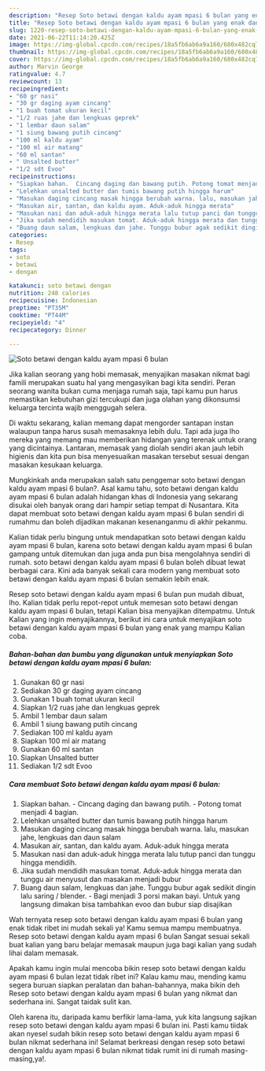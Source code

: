 ```yaml
---
description: "Resep Soto betawi dengan kaldu ayam mpasi 6 bulan yang enak dan Mudah Dibuat"
title: "Resep Soto betawi dengan kaldu ayam mpasi 6 bulan yang enak dan Mudah Dibuat"
slug: 1220-resep-soto-betawi-dengan-kaldu-ayam-mpasi-6-bulan-yang-enak-dan-mudah-dibuat
date: 2021-06-22T11:14:20.425Z
image: https://img-global.cpcdn.com/recipes/18a5fb6ab6a9a160/680x482cq70/soto-betawi-dengan-kaldu-ayam-mpasi-6-bulan-foto-resep-utama.jpg
thumbnail: https://img-global.cpcdn.com/recipes/18a5fb6ab6a9a160/680x482cq70/soto-betawi-dengan-kaldu-ayam-mpasi-6-bulan-foto-resep-utama.jpg
cover: https://img-global.cpcdn.com/recipes/18a5fb6ab6a9a160/680x482cq70/soto-betawi-dengan-kaldu-ayam-mpasi-6-bulan-foto-resep-utama.jpg
author: Marvin George
ratingvalue: 4.7
reviewcount: 13
recipeingredient:
- "60 gr nasi"
- "30 gr daging ayam cincang"
- "1 buah tomat ukuran kecil"
- "1/2 ruas jahe dan lengkuas geprek"
- "1 lembar daun salam"
- "1 siung bawang putih cincang"
- "100 ml kaldu ayam"
- "100 ml air matang"
- "60 ml santan"
- " Unsalted butter"
- "1/2 sdt Evoo"
recipeinstructions:
- "Siapkan bahan.  Cincang daging dan bawang putih. Potong tomat menjadi 4 bagian."
- "Lelehkan unsalted butter dan tumis bawang putih hingga harum"
- "Masukan daging cincang masak hingga berubah warna. lalu, masukan jahe, lengkuas dan daun salam"
- "Masukan air, santan, dan kaldu ayam. Aduk-aduk hingga merata"
- "Masukan nasi dan aduk-aduk hingga merata lalu tutup panci dan tunggu hingga mendidih."
- "Jika sudah mendidih masukan tomat. Aduk-aduk hingga merata dan tunggu air menyusut dan masakan menjadi bubur"
- "Buang daun salam, lengkuas dan jahe. Tunggu bubur agak sedikit dingin lalu saring / blender.  Bagi menjadi 3 porsi makan bayi. Untuk yang langsung dimakan bisa tambahkan evoo dan bubur siap disajikan"
categories:
- Resep
tags:
- soto
- betawi
- dengan

katakunci: soto betawi dengan 
nutrition: 248 calories
recipecuisine: Indonesian
preptime: "PT35M"
cooktime: "PT44M"
recipeyield: "4"
recipecategory: Dinner

---
```



![Soto betawi dengan kaldu ayam mpasi 6 bulan](https://img-global.cpcdn.com/recipes/18a5fb6ab6a9a160/680x482cq70/soto-betawi-dengan-kaldu-ayam-mpasi-6-bulan-foto-resep-utama.jpg)

Jika kalian seorang yang hobi memasak, menyajikan masakan nikmat bagi famili merupakan suatu hal yang mengasyikan bagi kita sendiri. Peran seorang  wanita bukan cuma menjaga rumah saja, tapi kamu pun harus memastikan kebutuhan gizi tercukupi dan juga olahan yang dikonsumsi keluarga tercinta wajib menggugah selera.

Di waktu  sekarang, kalian memang dapat mengorder santapan instan walaupun tanpa harus susah memasaknya lebih dulu. Tapi ada juga lho mereka yang memang mau memberikan hidangan yang terenak untuk orang yang dicintainya. Lantaran, memasak yang diolah sendiri akan jauh lebih higienis dan kita pun bisa menyesuaikan masakan tersebut sesuai dengan masakan kesukaan keluarga. 



Mungkinkah anda merupakan salah satu penggemar soto betawi dengan kaldu ayam mpasi 6 bulan?. Asal kamu tahu, soto betawi dengan kaldu ayam mpasi 6 bulan adalah hidangan khas di Indonesia yang sekarang disukai oleh banyak orang dari hampir setiap tempat di Nusantara. Kita dapat membuat soto betawi dengan kaldu ayam mpasi 6 bulan sendiri di rumahmu dan boleh dijadikan makanan kesenanganmu di akhir pekanmu.

Kalian tidak perlu bingung untuk mendapatkan soto betawi dengan kaldu ayam mpasi 6 bulan, karena soto betawi dengan kaldu ayam mpasi 6 bulan gampang untuk ditemukan dan juga anda pun bisa mengolahnya sendiri di rumah. soto betawi dengan kaldu ayam mpasi 6 bulan boleh dibuat lewat berbagai cara. Kini ada banyak sekali cara modern yang membuat soto betawi dengan kaldu ayam mpasi 6 bulan semakin lebih enak.

Resep soto betawi dengan kaldu ayam mpasi 6 bulan pun mudah dibuat, lho. Kalian tidak perlu repot-repot untuk memesan soto betawi dengan kaldu ayam mpasi 6 bulan, tetapi Kalian bisa menyajikan ditempatmu. Untuk Kalian yang ingin menyajikannya, berikut ini cara untuk menyajikan soto betawi dengan kaldu ayam mpasi 6 bulan yang enak yang mampu Kalian coba.

<!--inarticleads1-->

##### Bahan-bahan dan bumbu yang digunakan untuk menyiapkan Soto betawi dengan kaldu ayam mpasi 6 bulan:

1. Gunakan 60 gr nasi
1. Sediakan 30 gr daging ayam cincang
1. Gunakan 1 buah tomat ukuran kecil
1. Siapkan 1/2 ruas jahe dan lengkuas geprek
1. Ambil 1 lembar daun salam
1. Ambil 1 siung bawang putih cincang
1. Sediakan 100 ml kaldu ayam
1. Siapkan 100 ml air matang
1. Gunakan 60 ml santan
1. Siapkan  Unsalted butter
1. Sediakan 1/2 sdt Evoo




<!--inarticleads2-->

##### Cara membuat Soto betawi dengan kaldu ayam mpasi 6 bulan:

1. Siapkan bahan.  - Cincang daging dan bawang putih. - Potong tomat menjadi 4 bagian.
1. Lelehkan unsalted butter dan tumis bawang putih hingga harum
1. Masukan daging cincang masak hingga berubah warna. lalu, masukan jahe, lengkuas dan daun salam
1. Masukan air, santan, dan kaldu ayam. Aduk-aduk hingga merata
1. Masukan nasi dan aduk-aduk hingga merata lalu tutup panci dan tunggu hingga mendidih.
1. Jika sudah mendidih masukan tomat. Aduk-aduk hingga merata dan tunggu air menyusut dan masakan menjadi bubur
1. Buang daun salam, lengkuas dan jahe. Tunggu bubur agak sedikit dingin lalu saring / blender.  - Bagi menjadi 3 porsi makan bayi. Untuk yang langsung dimakan bisa tambahkan evoo dan bubur siap disajikan




Wah ternyata resep soto betawi dengan kaldu ayam mpasi 6 bulan yang enak tidak ribet ini mudah sekali ya! Kamu semua mampu membuatnya. Resep soto betawi dengan kaldu ayam mpasi 6 bulan Sangat sesuai sekali buat kalian yang baru belajar memasak maupun juga bagi kalian yang sudah lihai dalam memasak.

Apakah kamu ingin mulai mencoba bikin resep soto betawi dengan kaldu ayam mpasi 6 bulan lezat tidak ribet ini? Kalau kamu mau, mending kamu segera buruan siapkan peralatan dan bahan-bahannya, maka bikin deh Resep soto betawi dengan kaldu ayam mpasi 6 bulan yang nikmat dan sederhana ini. Sangat taidak sulit kan. 

Oleh karena itu, daripada kamu berfikir lama-lama, yuk kita langsung sajikan resep soto betawi dengan kaldu ayam mpasi 6 bulan ini. Pasti kamu tiidak akan nyesel sudah bikin resep soto betawi dengan kaldu ayam mpasi 6 bulan nikmat sederhana ini! Selamat berkreasi dengan resep soto betawi dengan kaldu ayam mpasi 6 bulan nikmat tidak rumit ini di rumah masing-masing,ya!.


